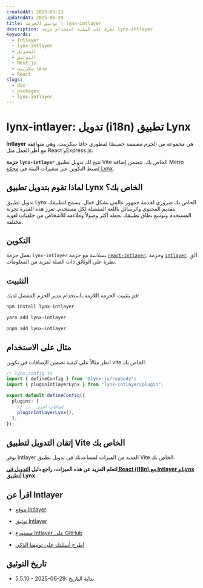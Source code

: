 ```yaml
---
createdAt: 2025-03-13
updatedAt: 2025-06-29
title: توثيق الحزمة | lynx-intlayer
description: تعرف على كيفية استخدام حزمة lynx-intlayer
keywords:
  - Intlayer
  - lynx-intlayer
  - التدويل
  - التوثيق
  - Next.js
  - جافا سكريبت
  - React
slugs:
  - doc
  - packages
  - lynx-intlayer
---
```


# lynx-intlayer: تدويل (i18n) تطبيق Lynx

**Intlayer** هي مجموعة من الحزم مصممة خصيصًا لمطوري جافا سكريبت. وهي متوافقة مع أُطُر العمل مثل React وExpress.js.

**حزمة `lynx-intlayer`** تتيح لك تدويل تطبيق Vite الخاص بك. تتضمن إضافة Metro لضبط التكوين عبر متغيرات البيئة في [مجمّع Lynx](https://lynxjs.org/index.html).

## لماذا تقوم بتدويل تطبيق Lynx الخاص بك؟

تدويل تطبيق Lynx الخاص بك ضروري لخدمة جمهور عالمي بشكل فعال. يسمح لتطبيقك بتقديم المحتوى والرسائل باللغة المفضلة لكل مستخدم. تعزز هذه القدرة تجربة المستخدم وتوسع نطاق تطبيقك بجعله أكثر وصولاً وملاءمة للأشخاص من خلفيات لغوية مختلفة.

## التكوين

يعمل حزمة `lynx-intlayer` بسلاسة مع حزمة [`react-intlayer`](https://github.com/aymericzip/intlayer/blob/main/docs/docs/ar/packages/react-intlayer/index.md)، وحزمة [`intlayer`](https://github.com/aymericzip/intlayer/blob/main/docs/docs/ar/packages/intlayer/index.md). ألقِ نظرة على الوثائق ذات الصلة لمزيد من المعلومات.

## التثبيت

قم بتثبيت الحزمة اللازمة باستخدام مدير الحزم المفضل لديك:

```bash packageManager="npm"
npm install lynx-intlayer
```

```bash packageManager="yarn"
yarn add lynx-intlayer
```

```bash packageManager="pnpm"
pnpm add lynx-intlayer
```

## مثال على الاستخدام

انظر مثالاً على كيفية تضمين الإضافات في تكوين vite الخاص بك.

```ts
// lynx.config.ts
import { defineConfig } from "@lynx-js/rspeedy";
import { pluginIntlayerLynx } from "lynx-intlayer/plugin";

export default defineConfig({
  plugins: [
    // ... إضافات أخرى
    pluginIntlayerLynx(),
  ],
});
```

## إتقان التدويل لتطبيق Vite الخاص بك

يوفر Intlayer العديد من الميزات لمساعدتك في تدويل تطبيق Vite الخاص بك.

**لتعلم المزيد عن هذه الميزات، راجع دليل [التدويل في React (i18n) مع Intlayer و Lynx](https://github.com/aymericzip/intlayer/blob/main/docs/docs/ar/intlayer_with_lynx+react.md) لتطبيق Lynx.**

## اقرأ عن Intlayer

- [موقع Intlayer](https://intlayer.org)
- [توثيق Intlayer](https://intlayer.org/doc)
- [مستودع Intlayer على GitHub](https://github.com/aymericzip/intlayer)

- [اطرح أسئلتك على توثيقنا الذكي](https://intlayer.org/doc/chat)

## تاريخ التوثيق

- 5.5.10 - 2025-06-29: بداية التاريخ
